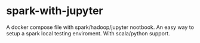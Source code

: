 # spark-with-jupyter

A docker compose file with spark/hadoop/jupyter nootbook. An easy way to setup a spark local testing enviroment. With scala/python support.
